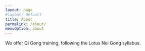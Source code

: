 ```yaml
---
layout: page
#layout: default
title: About
permalink: /about/
menuOption: about
---
```


We offer Qi Gong training, following the Lotus Nei Gong syllabus.
